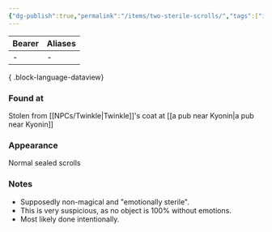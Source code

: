 ```yaml
---
{"dg-publish":true,"permalink":"/items/two-sterile-scrolls/","tags":["item"],"noteIcon":"item"}
---
```


| Bearer | Aliases |
| ------ | ------- |
| \-     | \-      |

{ .block-language-dataview}
### Found at
Stolen from [[NPCs/Twinkle\|Twinkle]]'s coat at [[a pub near Kyonin\|a pub near Kyonin]]
### Appearance
Normal sealed scrolls
### Notes
- Supposedly non-magical and "emotionally sterile".
- This is very suspicious, as no object is 100% without emotions.
- Most likely done intentionally.   
